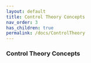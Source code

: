 ```yaml
---
layout: default
title: Control Theory Concepts
nav_order: 3
has_children: true
permalink: /docs/ControlTheory
---
```


### Control Theory Concepts
